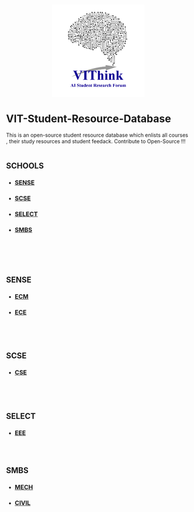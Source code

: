 <p align = "center">
<img src = "/images/VIThink_Logo.png" width ="50%" height ="50%">
</p>

# VIT-Student-Resource-Database
This is an open-source student resource database which enlists all courses , their study resources and student feedack. Contribute to Open-Source !!!
<br /><br />
## SCHOOLS
  * ### [SENSE](#sense)
  * ### [SCSE](#scse)
  * ### [SELECT](#select)
  * ### [SMBS](#smbs)


<br /><br /><br /><br />
## SENSE 
   * ### [ECM](#ecm)
   * ### [ECE](#ece)



<br /><br /><br />
## SCSE
   * ### [CSE](#cse)
   
   

<br /><br /><br />
## SELECT
   * ### [EEE](#eee)



<br /><br />
## SMBS
   * ### [MECH](#mech)
   * ### [CIVIL](#civil)

<br />
<br /><br /><br /><br /><br /><br />












